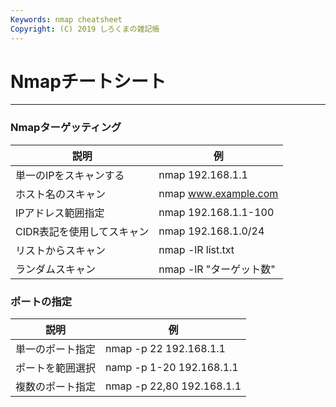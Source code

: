 ```yaml
---
Keywords: nmap cheatsheet
Copyright: (C) 2019 しろくまの雑記帳
---
```


# Nmapチートシート  

---

### Nmapターゲッティング
  
| 説明 | 例 |
| ----------------| --------- |
| 単一のIPをスキャンする | nmap 192.168.1.1 |
| ホスト名のスキャン | nmap www.example.com |
| IPアドレス範囲指定 | nmap 192.168.1.1-100 |
| CIDR表記を使用してスキャン | nmap 192.168.1.0/24 |
| リストからスキャン | nmap -lR list.txt |
| ランダムスキャン | nmap -lR "ターゲット数" |
  

### ポートの指定
| 説明 | 例 |
| ----------------| --------- |
|単一のポート指定 | nmap -p 22 192.168.1.1 |
|ポートを範囲選択 | namp -p 1-20 192.168.1.1 |
|複数のポート指定 | nmap -p 22,80 192.168.1.1|
